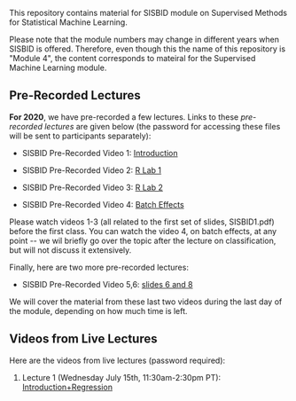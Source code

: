 This repository contains material for SISBID module on Supervised Methods for Statistical Machine Learning. 

Please note that the module numbers may change in different years when SISBID is offered. Therefore, even though this the name of this repository is "Module 4", the content corresponds to mateiral for the Supervised Machine Learning module. 

## Pre-Recorded Lectures

**For 2020**, we have pre-recorded a few lectures. Links to these *pre-recorded lectures* are given below (the password for accessing these files will be sent to participants separately):

- SISBID Pre-Recorded Video 1: [Introduction](https://washington.zoom.us/rec/share/2fduFoPc-0dIb43G7x_CarItRIP_X6a803UX-_IFxU9OBx3RGrp2LsOCtsbn2oYO?startTime=1594352701000)

- SISBID Pre-Recorded Video 2: [R Lab 1](https://washington.zoom.us/rec/share/-p1tbOnp-j9ObrfiskvZUJ4GB7Tveaa8hyVP8vIMzU6X2BWS5itHYHfVZagggBZi?startTime=1594513479000)

- SISBID Pre-Recorded Video 3: [R Lab 2](https://washington.zoom.us/rec/share/6fNkD5-s3G1LSa-V8UXYaKQOPLvlT6a81XBPq_VbnkzIQG6WhHD8CrMVuk4gzL5v?startTime=1594516472000)

- SISBID Pre-Recorded Video 4: [Batch Effects](https://washington.zoom.us/rec/share/-tMvP4nZ-DxLc4322BuGHb4DO5n4aaa81iNP_vFemR6XWMVVHC3izmAiKwjseZQ1?startTime=1594597919000)

Please watch videos 1-3 (all related to the first set of slides, SISBID1.pdf) before the first class. You can watch the video 4, on batch effects, at any point -- we wil briefly go over the topic after the lecture on classification, but will not discuss it extensively. 

Finally, here are two more pre-recorded lectures: 

- SISBID Pre-Recorded Video 5,6: [slides 6 and 8](https://www.dropbox.com/sh/v5fyl8kks0nb1zv/AACGcFXHpHa8F_dPPKh9oUlUa?dl=0)

We will cover the material from these last two videos during the last day of the module, depending on how much time is left.

## Videos from Live Lectures

Here are the videos from live lectures (password required): 

1. Lecture 1 (Wednesday July 15th, 11:30am-2:30pm PT): [Introduction+Regression](https://washington.zoom.us/rec/share/5Nd0AaHg2TpLZ6eT2UXES6x-AKbdX6a81HMbqfYKmRmDMDIIdPWnlFSZcD7ZoTEw?startTime=1594836612000)

